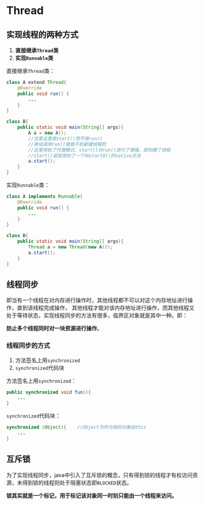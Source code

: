 # Thread

## 实现线程的两种方式

1. **直接继承`Thread`类**
2. **实现`Runnable`类**

直接继承`Thread`类：

~~~java
class A extend Thread{
	@Override
    public void run() {
    	...
    }
}

class B{
    public static void main(String[] args){
        A a = new A();
        //注意这里是start()而不是run()
        //单纯调用run()是做不到新建线程的
        //这里用到了代理模式，start()对run()进行了增强，即创建了线程
        //start()底层用到了一个叫start0()的native方法
        a.start();
    }
}
~~~

实现`Runnable`类：

~~~java
class A implements Runnable{
    @Override
    public void run() {
    	...
    }
}

class B{
    public static void main(String[] args){
        Thread a = new Thread(new A());
        a.start();
    }
}
~~~

## 线程同步

即当有一个线程在对内存进行操作时，其他线程都不可以对这个内存地址进行操作，直到该线程完成操作， 其他线程才能对该内存地址进行操作，而其他线程又处于等待状态，实现线程同步的方法有很多，临界区对象就是其中一种。即：

**防止多个线程同时对一块资源进行操作**。

### 线程同步的方式

1. 方法签名上用`synchronized`
2. `synchronized`代码块

方法签名上用`synchronized`：

~~~java
public synchronized void fun(){
	...
}
~~~

`synchronized`代码块：

~~~java
synchronized (Object){    //Object为作为锁的对象如this
	...
}
~~~

## 互斥锁

为了实现线程同步，java中引入了互斥锁的概念，只有得到锁的线程才有权访问资源，未得到锁的线程则处于阻塞状态即`BLOCKED`状态。

**锁其实就是一个标记，用于标记该对象同一时刻只能由一个线程来访问。**